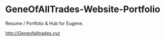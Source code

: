 # GeneOfAllTrades-Website-Portfolio
Resume / Portfolio &amp; Hub for Eugene.


http://Geneofalltrades.xyz
